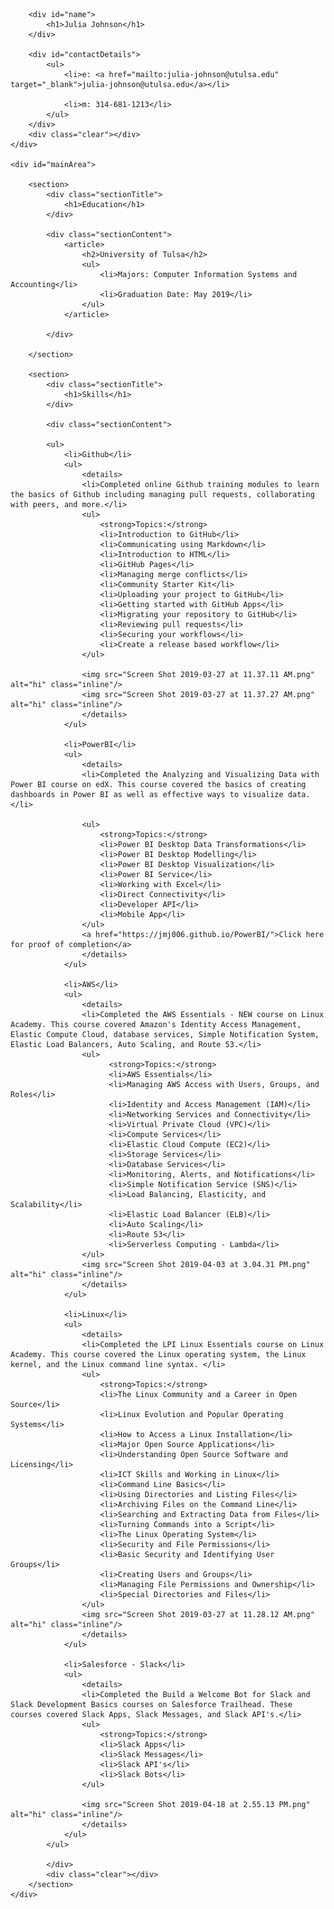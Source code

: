 <html>
<head>
<title>Julia Johnson - Technical Resume</title>

</head>
<body id="top">
<div id="cv" class="instaFade">
	<div class="mainDetails">
		

		<div id="name">
			<h1>Julia Johnson</h1>
		</div>
		
		<div id="contactDetails">
			<ul>
				<li>e: <a href="mailto:julia-johnson@utulsa.edu" target="_blank">julia-johnson@utulsa.edu</a></li>
				
				<li>m: 314-681-1213</li>
			</ul>
		</div>
		<div class="clear"></div>
	</div>
	
	<div id="mainArea">
		
		<section>
			<div class="sectionTitle">
				<h1>Education</h1>
			</div>
			
			<div class="sectionContent">
				<article>
					<h2>University of Tulsa</h2>
					<ul>
						<li>Majors: Computer Information Systems and Accounting</li>
						<li>Graduation Date: May 2019</li>
					</ul>
				</article>
				
			</div>
			
		</section>
		
		<section>
			<div class="sectionTitle">
				<h1>Skills</h1>
			</div>
			
			<div class="sectionContent">
			
			<ul>
				<li>Github</li>
				<ul>
					<details>
					<li>Completed online Github training modules to learn the basics of Github including managing pull requests, collaborating with peers, and more.</li>
					<ul>
						<strong>Topics:</strong>
						<li>Introduction to GitHub</li>
						<li>Communicating using Markdown</li>
						<li>Introduction to HTML</li>
						<li>GitHub Pages</li>
						<li>Managing merge conflicts</li>
						<li>Community Starter Kit</li>
						<li>Uploading your project to GitHub</li>
						<li>Getting started with GitHub Apps</li>
						<li>Migrating your repository to GitHub</li>
						<li>Reviewing pull requests</li>
						<li>Securing your workflows</li>
						<li>Create a release based workflow</li>
					</ul>

					<img src="Screen Shot 2019-03-27 at 11.37.11 AM.png" alt="hi" class="inline"/>
					<img src="Screen Shot 2019-03-27 at 11.37.27 AM.png" alt="hi" class="inline"/>
					</details>
				</ul>
					
				<li>PowerBI</li>
				<ul>
					<details>
					<li>Completed the Analyzing and Visualizing Data with Power BI course on edX. This course covered the basics of creating dashboards in Power BI as well as effective ways to visualize data.</li>
					
					<ul>
						<strong>Topics:</strong>
						<li>Power BI Desktop Data Transformations</li>
						<li>Power BI Desktop Modelling</li>
						<li>Power BI Desktop Visualization</li>
						<li>Power BI Service</li>
						<li>Working with Excel</li>
						<li>Direct Connectivity</li>
						<li>Developer API</li>
						<li>Mobile App</li>
					</ul>
					<a href="https://jmj006.github.io/PowerBI/">Click here for proof of completion</a>
					</details>
				</ul>
		
				<li>AWS</li>
				<ul>
					<details>
					<li>Completed the AWS Essentials - NEW course on Linux Academy. This course covered Amazon's Identity Access Management, Elastic Compute Cloud, database services, Simple Notification System, Elastic Load Balancers, Auto Scaling, and Route 53.</li>
					<ul>
						  <strong>Topics:</strong>
						  <li>AWS Essentials</li>
						  <li>Managing AWS Access with Users, Groups, and Roles</li>
						  <li>Identity and Access Management (IAM)</li>
						  <li>Networking Services and Connectivity</li>
						  <li>Virtual Private Cloud (VPC)</li>
						  <li>Compute Services</li>
						  <li>Elastic Cloud Compute (EC2)</li>
						  <li>Storage Services</li>
						  <li>Database Services</li>
						  <li>Monitoring, Alerts, and Notifications</li>
						  <li>Simple Notification Service (SNS)</li>
						  <li>Load Balancing, Elasticity, and Scalability</li>
						  <li>Elastic Load Balancer (ELB)</li>
						  <li>Auto Scaling</li>
						  <li>Route 53</li>
						  <li>Serverless Computing - Lambda</li>
					</ul>
					<img src="Screen Shot 2019-04-03 at 3.04.31 PM.png" alt="hi" class="inline"/>
					</details>
				</ul>
				
				<li>Linux</li>
				<ul>
					<details>
					<li>Completed the LPI Linux Essentials course on Linux Academy. This course covered the Linux operating system, the Linux kernel, and the Linux command line syntax. </li>
					<ul>
						<strong>Topics:</strong>
						<li>The Linux Community and a Career in Open Source</li>
						<li>Linux Evolution and Popular Operating Systems</li>
						<li>How to Access a Linux Installation</li>
						<li>Major Open Source Applications</li>  
						<li>Understanding Open Source Software and Licensing</li> 
						<li>ICT Skills and Working in Linux</li>
						<li>Command Line Basics</li> 
						<li>Using Directories and Listing Files</li> 
						<li>Archiving Files on the Command Line</li> 
						<li>Searching and Extracting Data from Files</li> 
						<li>Turning Commands into a Script</li>
						<li>The Linux Operating System</li>
						<li>Security and File Permissions</li>
						<li>Basic Security and Identifying User Groups</li>
						<li>Creating Users and Groups</li> 
						<li>Managing File Permissions and Ownership</li> 
						<li>Special Directories and Files</li> 
					</ul>
					<img src="Screen Shot 2019-03-27 at 11.28.12 AM.png" alt="hi" class="inline"/>
					</details>
				</ul>
				
				<li>Salesforce - Slack</li>
				<ul>
					<details>
					<li>Completed the Build a Welcome Bot for Slack and Slack Development Basics courses on Salesforce Trailhead. These courses covered Slack Apps, Slack Messages, and Slack API's.</li>
					<ul>
						<strong>Topics:</strong>
						<li>Slack Apps</li>
						<li>Slack Messages</li>
						<li>Slack API's</li>
						<li>Slack Bots</li>  
					</ul>
					
					<img src="Screen Shot 2019-04-18 at 2.55.13 PM.png" alt="hi" class="inline"/>
					</details>
				</ul>
			</ul>
				
			</div>
			<div class="clear"></div>
		</section>	
	</div>
</div>
</body>
</html>
